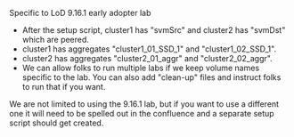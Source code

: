 Specific to LoD 9.16.1 early adopter lab
- After the setup script, cluster1 has "svmSrc" and cluster2 has "svmDst" which are peered.
- cluster1 has aggregates "cluster1_01_SSD_1" and "cluster1_02_SSD_1".
- cluster2 has aggregates "cluster2_01_aggr" and "cluster2_02_aggr".
- We can allow folks to run multiple labs if we keep volume names specific to the lab. You can also add "clean-up" files and instruct folks to run that if you want.

We are not limited to using the 9.16.1 lab, but if you want to use a different one it will need to be spelled out in the confluence and a separate setup script should get created.
